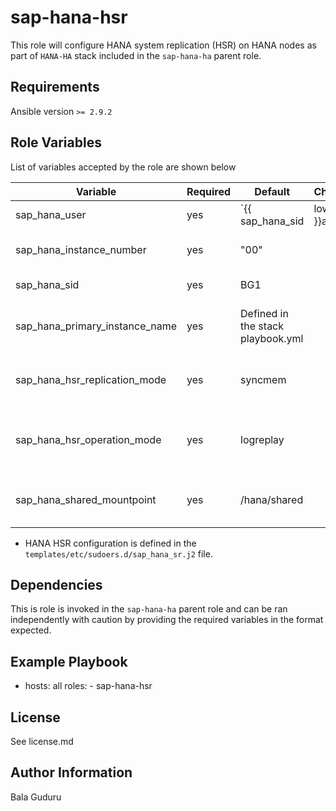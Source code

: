 sap-hana-hsr
============

This role will configure HANA system replication (HSR) on HANA nodes as part of `HANA-HA` stack included in the `sap-hana-ha` parent role.

Requirements
------------

Ansible version `>= 2.9.2`

Role Variables
--------------

List of variables accepted by the role are shown below

| Variable                       | Required | Default                           | Choices | Comments                               |
|--------------------------------|----------|-----------------------------------|---------|----------------------------------------|
| sap_hana_user                  | yes      | `{{ sap_hana_sid|lower }}adm`     |         | HANA sid adm username                  |
| sap_hana_instance_number       | yes      | "00"                              |         | HANA instance number                   |
| sap_hana_sid                   | yes      | BG1                               |         | HANA system ID                         |
| sap_hana_primary_instance_name | yes      | Defined in the stack playbook.yml |         | Primary HANA instance name             |
| sap_hana_hsr_replication_mode  | yes      | syncmem                           |         | HANA system replication mode           |
| sap_hana_hsr_operation_mode    | yes      | logreplay                         |         | HANA system replication operation mode |
| sap_hana_shared_mountpoint     | yes      | /hana/shared                      |         | Mountpoint for HANA shared volume      |

* HANA HSR configuration is defined in the `templates/etc/sudoers.d/sap_hana_sr.j2` file.

Dependencies
------------

This is role is invoked in the `sap-hana-ha` parent role and can be ran independently with caution by providing the required variables in the format expected.

Example Playbook
----------------

  - hosts: all
    roles:
        - sap-hana-hsr

License
-------

See license.md

Author Information
------------------

Bala Guduru
